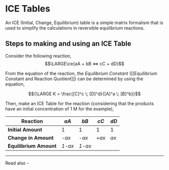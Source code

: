 # ICE Tables


An ICE (Initial, Change, Equilibrium) table is a simple matrix formalism that is used to simplify the calculations in reversible equilibrium reactions.

## Steps to making and using an ICE Table

Consider the following reaction,
$$\LARGE\ce{aA + bB <=> cC + dD}$$

From the equation of the reaction, the *Equilibrium Constant* ([[Equilibrium Constant and Reaction Quotient]]) can be determined by using the equation,

$${\LARGE K = \frac{[C]^c \; [D]^d}{[A]^a \; [B]^b}}$$

Then, make an ICE Table for the reaction (considering that the products have an initial concentration of 1 M for the example),

| Reaction               | *aA*   | *bB*   | *cC*  | *dD* |
| ---------------------- | ------ | ------ | ----- | ---- |
| **Initial Amount**     | 1      | 1      | 1     | 1    |
| **Change in Amount**   | *-ax*  | *-ax*  | *+ax* | *ax* |
| **Equilibrium Amount** | *1-ax* | *1-ax* |       |      |


---
Read also - 